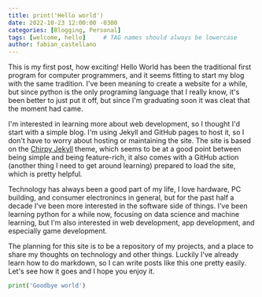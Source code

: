 ```yaml
---
title: print('Hello world')
date: 2022-10-23 12:00:00 -0300
categories: [Blogging, Personal]
tags: [welcome, hello]     # TAG names should always be lowercase
author: fabian_castellano
---
```




This is my first post, how exciting! Hello World has been the traditional first program for computer programmers, and it seems fitting to start my blog with the same tradition. I've been meaning to create a website for a while, but since python is the only programing language that I really know, it's been better to just put it off, but since I'm graduating soon it was cleat that the moment had came. 

I'm interested in learning more about web development, so I thought I'd start with a simple blog. I'm using Jekyll and GitHub pages to host it, so I don't have to worry about hosting or maintaining the site. The site is based on the [Chirpy Jekyll](https://github.com/cotes2020/jekyll-theme-chirpy/) theme, which seems to be at a good point between being simple and being feature-rich, it also comes with a GitHub action (another thing I need to get around learning) prepared to load the site, which is pretty helpful. 

Technology has always been a good part of my life, I love hardware, PC building, and consumer electronincs in general, but for the past half a decade I've been more interested in the software side of things. I've been learning python for a while now, focusing on data science and machine learning, but I'm also interested in web development, app development, and especially game development. 

The planning for this site is to be a repository of my projects, and a place to share my thoughts on technology and other things. Luckily I've already learn how to do markdown, so I can write posts like this one pretty easily. Let's see how it goes and I hope you enjoy it.


```python
print('Goodbye world')
```
